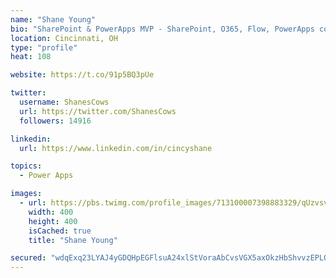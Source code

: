 ```yaml
---
name: "Shane Young"
bio: "SharePoint & PowerApps MVP - SharePoint, O365, Flow, PowerApps consulting? @PowerApps911 | Pure Snark? You found it."
location: Cincinnati, OH
type: "profile"
heat: 108

website: https://t.co/91p5BQ3pUe

twitter:
  username: ShanesCows
  url: https://twitter.com/ShanesCows
  followers: 14916

linkedin:
  url: https://www.linkedin.com/in/cincyshane

topics:
  - Power Apps

images:
  - url: https://pbs.twimg.com/profile_images/713100007398883329/qUzvsvQ3_400x400.jpg
    width: 400
    height: 400
    isCached: true
    title: "Shane Young"

secured: "wdqExq23LYAJ4yGDQHpEGFlsuA24xlStVoraAbCvsVGX5axOkzHbShvvzEPLORhV4fUV958THPPxaNlrc9N2L5VKpFLquBWJqvTdNCtwRzG949kkjsaM+FwolD/qI1frDgfkwGOEdiTVFiez22Ntv1g28HpHO/IMstP07wUn1tBRhLqVvmoPZfniYz9S/G6gJLF94DwhnpQjEesBRytsXmplz2m4V4OvZhfj/ZD5EcM209bhnwh6tkUYuciUAXHsthj0LD+F9olBQq8gLcfEbYLXpBFLFpAHMGJUpp1Vhh4sG6kVXrRl1V7tpQ5nkxF9hYoWNg9ipDg7HaI5M+jD6+qENZSuYk1zsjP8fXuP19V7rdADa425DvQA5KzLpSp6gGLG9kycG4OmLIMo90QEMQB98tazFWs+Ef/ZcYcX8fc=;VADtg+Z9u6QZTbqfmZQbSA=="
---
```


